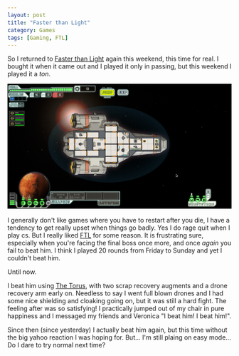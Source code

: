 ```yaml
---
layout: post
title: "Faster than Light"
category: Games
tags: [Gaming, FTL]
---
```


So I returned to [Faster than Light][FTL] again this weekend, this time for real. I bought it when it came out and I played it only in passing, but this weekend I played it a *ton*.

![Aaahh a new beginning in FTL. Will it be death once more](/images/ftl_start.png)

I generally don't like games where you have to restart after you die, I have a tendency to get really upset when things go badly. Yes I do rage quit when I play cs. But I really liked [FTL][] for some reason. It is frustrating sure, especially when you're facing the final boss once more, and once *again* you fail to beat him. I think I played 20 rounds from Friday to Sunday and yet I couldn't beat him.

Until now.

I beat him using [The Torus][], with two scrap recovery augments and a drone recovery arm early on. Needless to say I went full blown drones and I had some nice shielding and cloaking going on, but it was still a hard fight. The feeling after was so satisfying! I practically jumped out of my chair in pure happiness and I messaged my friends and Veronica "I beat him! I beat him!".

Since then (since yesterday) I actually beat him again, but this time without the big yahoo reaction I was hoping for. But... I'm still plaing on easy mode... Do I dare to try normal next time?

[FTL]: http://www.ftlgame.com/
[The Torus]: http://ftl.wikia.com/wiki/Ships#Engi_Cruiser

